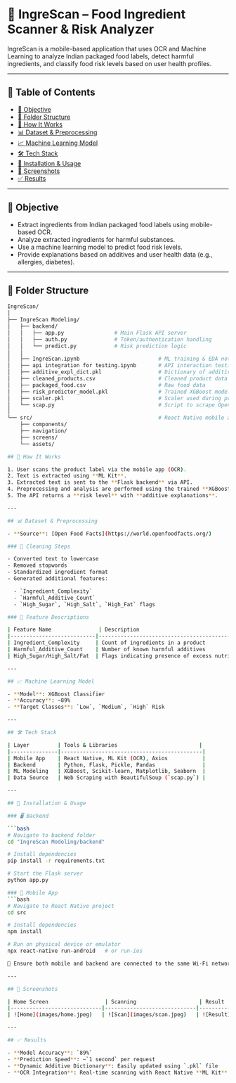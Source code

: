 # 🥫 IngreScan – Food Ingredient Scanner & Risk Analyzer

IngreScan is a mobile-based application that uses OCR and Machine Learning to analyze Indian packaged food labels, detect harmful ingredients, and classify food risk levels based on user health profiles.

---

## 📌 Table of Contents

- [🎯 Objective](#-objective)
- [📁 Folder Structure](#-folder-structure)
- [🚀 How It Works](#-how-it-works)
- [📊 Dataset & Preprocessing](#-dataset--preprocessing)
- [📈 Machine Learning Model](#-machine-learning-model)
- [🛠️ Tech Stack](#️-tech-stack)
- [🔧 Installation & Usage](#-installation--usage)
- [📱 Screenshots](#-screenshots)
- [✅ Results](#-results)

---

## 🎯 Objective

- Extract ingredients from Indian packaged food labels using mobile-based OCR.
- Analyze extracted ingredients for harmful substances.
- Use a machine learning model to predict food risk levels.
- Provide explanations based on additives and user health data (e.g., allergies, diabetes).

---

## 📁 Folder Structure

```bash
IngreScan/
│
├── IngreScan Modeling/
│   ├── backend/
│   │   ├── app.py                # Main Flask API server
│   │   ├── auth.py               # Token/authentication handling
│   │   └── predict.py            # Risk prediction logic
│   │
│   ├── IngreScan.ipynb                         # ML training & EDA notebook
│   ├── api integration for testing.ipynb       # API interaction testing
│   ├── additive_expl_dict.pkl                  # Dictionary of additive explanations
│   ├── cleaned_products.csv                    # Cleaned product data
│   ├── packaged_food.csv                       # Raw food data
│   ├── risk_predictor_model.pkl                # Trained XGBoost model
│   ├── scaler.pkl                              # Scaler used during preprocessing
│   └── scap.py                                 # Script to scrape OpenFoodFacts data
│
└── src/                                        # React Native mobile app
    ├── components/
    ├── navigation/
    ├── screens/
    └── assets/

## 🚀 How It Works

1. User scans the product label via the mobile app (OCR).
2. Text is extracted using **ML Kit**.
3. Extracted text is sent to the **Flask backend** via API.
4. Preprocessing and analysis are performed using the trained **XGBoost model**.
5. The API returns a **risk level** with **additive explanations**.

---

## 📊 Dataset & Preprocessing

- **Source**: [Open Food Facts](https://world.openfoodfacts.org/)

### 🔄 Cleaning Steps

- Converted text to lowercase
- Removed stopwords
- Standardized ingredient format
- Generated additional features:

  - `Ingredient_Complexity`
  - `Harmful_Additive_Count`
  - `High_Sugar`, `High_Salt`, `High_Fat` flags

### 📌 Feature Descriptions

| Feature Name               | Description                                 |
|---------------------------|---------------------------------------------|
| Ingredient_Complexity     | Count of ingredients in a product           |
| Harmful_Additive_Count    | Number of known harmful additives           |
| High_Sugar/High_Salt/Fat  | Flags indicating presence of excess nutrients |

---

## 📈 Machine Learning Model

- **Model**: XGBoost Classifier
- **Accuracy**: ~89%
- **Target Classes**: `Low`, `Medium`, `High` Risk

---

## 🛠️ Tech Stack

| Layer         | Tools & Libraries                          |
|---------------|---------------------------------------------|
| Mobile App    | React Native, ML Kit (OCR), Axios           |
| Backend       | Python, Flask, Pickle, Pandas               |
| ML Modeling   | XGBoost, Scikit-learn, Matplotlib, Seaborn  |
| Data Source   | Web Scraping with BeautifulSoup (`scap.py`) |

---

## 🔧 Installation & Usage

### 🖥️ Backend

```bash
# Navigate to backend folder
cd "IngreScan Modeling/backend"

# Install dependencies
pip install -r requirements.txt

# Start the Flask server
python app.py

### 📱 Mobile App
```bash
# Navigate to React Native project
cd src

# Install dependencies
npm install

# Run on physical device or emulator
npx react-native run-android   # or run-ios

📌 Ensure both mobile and backend are connected to the same Wi-Fi network for API requests.

---

## 📱 Screenshots

| Home Screen                  | Scanning                    | Result                     |
|-----------------------------|-----------------------------|----------------------------|
| ![Home](images/home.jpeg)   | ![Scan](images/scan.jpeg)   | ![Result](images/result.jpeg) |

---

## ✅ Results

- **Model Accuracy**: `89%`
- **Prediction Speed**: ~`1 second` per request
- **Dynamic Additive Dictionary**: Easily updated using `.pkl` file
- **OCR Integration**: Real-time scanning with React Native **ML Kit**

